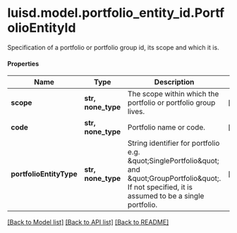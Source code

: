 # luisd.model.portfolio_entity_id.PortfolioEntityId

Specification of a portfolio or portfolio group id, its scope and which it is.

#### Properties
Name | Type | Description | Notes
------------ | ------------- | ------------- | -------------
**scope** | **str, none_type** | The scope within which the portfolio or portfolio group lives. | [optional] 
**code** | **str, none_type** | Portfolio name or code. | [optional] 
**portfolioEntityType** | **str, none_type** | String identifier for portfolio e.g. \&quot;SinglePortfolio\&quot; and \&quot;GroupPortfolio\&quot;. If not specified, it is assumed to be a single portfolio. | [optional] 

[[Back to Model list]](../../README.md#documentation-for-models) [[Back to API list]](../../README.md#documentation-for-api-endpoints) [[Back to README]](../../README.md)


